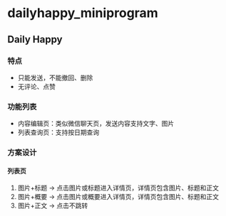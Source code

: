 # dailyhappy_miniprogram

## Daily Happy

### 特点

- 只能发送，不能撤回、删除
- 无评论、点赞

### 功能列表

- 内容编辑页：类似微信聊天页，发送内容支持文字、图片
- 列表查询页：支持按日期查询

### 方案设计

#### 列表页

1. 图片+标题 -> 点击图片或标题进入详情页，详情页包含图片、标题和正文
2. 图片+概要 -> 点击图片或概要进入详情页，详情页包含图片、标题和正文
3. 图片+正文 -> 点击不跳转